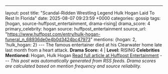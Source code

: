---
layout: post
title: "Scandal-Ridden Wrestling Legend Hulk Hogan Laid To Rest In Florida"
date: 2025-08-07 09:23:59 +0000
categories: gossip
tags: [hogan, source-huffpost_entertainment, drama-rising]
drama_score: 4
primary_celebrity: hogan
source: huffpost_entertainment
source_url: "https://www.huffpost.com/entry/hulk-hogan-funeral_n_68936de0e4b0d3424bc47973"
mentions: {hogan: 2, 'hulk_hogan: 2} --- The famous entertainer died at his Clearwater home late last month from a heart attack. **Drama Score:** 4 | **Level:** RISING **Celebrities Mentioned:** Hogan, Hulk Hogan [Read full article at Huffpost Entertainment](https://www.huffpost.com/entry/hulk-hogan-funeral_n_68936de0e4b0d3424bc47973) --- *This post was automatically generated from RSS feeds. Drama scores are calculated based on mention frequency and source reliability.*